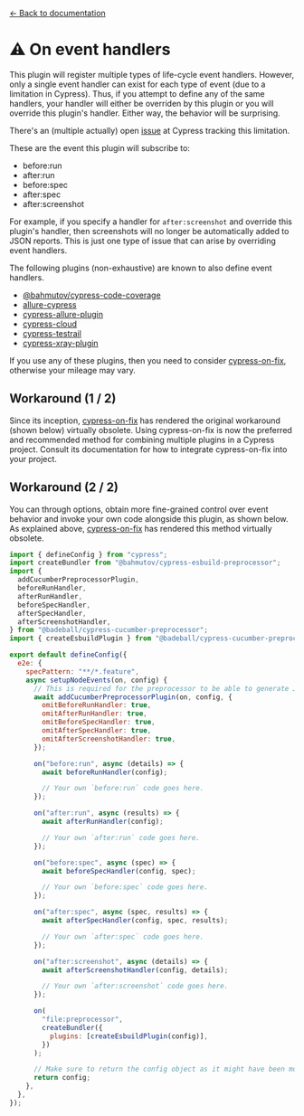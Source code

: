 [← Back to documentation](readme.md)

# :warning: On event handlers

This plugin will register multiple types of life-cycle event handlers. However, only a single event handler can exist for each type of event (due to a limitation in Cypress). Thus, if you attempt to define any of the same handlers, your handler will either be overriden by this plugin or you will override this plugin's handler. Either way, the behavior will be surprising.

There's an (multiple actually) open [issue](https://github.com/cypress-io/cypress/issues/22428) at Cypress tracking this limitation.

These are the event this plugin will subscribe to:

* before:run
* after:run
* before:spec
* after:spec
* after:screenshot

For example, if you specify a handler for `after:screenshot` and override this plugin's handler, then screenshots will no longer be automatically added to JSON reports. This is just one type of issue that can arise by overriding event handlers.

The following plugins (non-exhaustive) are known to also define event handlers.

- [@bahmutov/cypress-code-coverage][@bahmutov/cypress-code-coverage]
- [allure-cypress][allure-cypress]
- [cypress-allure-plugin][cypress-allure-plugin]
- [cypress-cloud][cypress-cloud]
- [cypress-testrail][cypress-testrail]
- [cypress-xray-plugin][cypress-xray-plugin]

If you use any of these plugins, then you need to consider [cypress-on-fix][cypress-on-fix], otherwise your mileage may vary.

## Workaround (1 / 2)

Since its inception, [cypress-on-fix][cypress-on-fix] has rendered the original workaround (shown below) virtually obsolete. Using cypress-on-fix is now the preferred and recommended method for combining multiple plugins in a Cypress project. Consult its documentation for how to integrate cypress-on-fix into your project.

## Workaround (2 / 2)

You can through options, obtain more fine-grained control over event behavior and invoke your own code alongside this plugin, as shown below. As explained above, [cypress-on-fix][cypress-on-fix] has rendered this method virtually obsolete.

```js
import { defineConfig } from "cypress";
import createBundler from "@bahmutov/cypress-esbuild-preprocessor";
import {
  addCucumberPreprocessorPlugin,
  beforeRunHandler,
  afterRunHandler,
  beforeSpecHandler,
  afterSpecHandler,
  afterScreenshotHandler,
} from "@badeball/cypress-cucumber-preprocessor";
import { createEsbuildPlugin } from "@badeball/cypress-cucumber-preprocessor/esbuild";

export default defineConfig({
  e2e: {
    specPattern: "**/*.feature",
    async setupNodeEvents(on, config) {
      // This is required for the preprocessor to be able to generate JSON reports after each run, and more,
      await addCucumberPreprocessorPlugin(on, config, {
        omitBeforeRunHandler: true,
        omitAfterRunHandler: true,
        omitBeforeSpecHandler: true,
        omitAfterSpecHandler: true,
        omitAfterScreenshotHandler: true,
      });

      on("before:run", async (details) => {
        await beforeRunHandler(config);

        // Your own `before:run` code goes here.
      });

      on("after:run", async (results) => {
        await afterRunHandler(config);

        // Your own `after:run` code goes here.
      });

      on("before:spec", async (spec) => {
        await beforeSpecHandler(config, spec);

        // Your own `before:spec` code goes here.
      });

      on("after:spec", async (spec, results) => {
        await afterSpecHandler(config, spec, results);

        // Your own `after:spec` code goes here.
      });

      on("after:screenshot", async (details) => {
        await afterScreenshotHandler(config, details);

        // Your own `after:screenshot` code goes here.
      });

      on(
        "file:preprocessor",
        createBundler({
          plugins: [createEsbuildPlugin(config)],
        })
      );

      // Make sure to return the config object as it might have been modified by the plugin.
      return config;
    },
  },
});
```

[@bahmutov/cypress-code-coverage]: https://github.com/bahmutov/cypress-code-coverage
[allure-cypress]: https://github.com/allure-framework/allure-js
[cypress-allure-plugin]: https://github.com/Shelex/cypress-allure-plugin
[cypress-cloud]: https://github.com/currents-dev/cypress-cloud
[cypress-testrail]: https://github.com/boxblinkracer/cypress-testrail
[cypress-xray-plugin]: https://github.com/Qytera-Gmbh/cypress-xray-plugin
[cypress-on-fix]: https://github.com/bahmutov/cypress-on-fix
